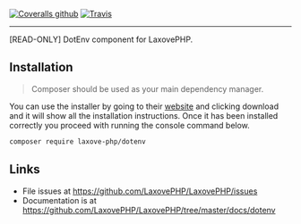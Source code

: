 [![Coveralls github](https://img.shields.io/coveralls/github/LaxovePHP/DotEnv.svg?style=flat-square)](https://coveralls.io/github/LaxovePHP/DotEnv) [![Travis](https://img.shields.io/travis/LaxovePHP/DotEnv.svg?style=flat-square)](https://travis-ci.org/LaxovePHP/DotEnv)

--------
[READ-ONLY] DotEnv component for LaxovePHP.

## Installation
> Composer should be used as your main dependency manager.

You can use the installer by going to their [website](https://getcomposer.org/) and clicking download and it will show all the installation instructions. Once it has been installed correctly you proceed with running the console command below.

```sh
composer require laxove-php/dotenv
```
## Links
- File issues at <https://github.com/LaxovePHP/LaxovePHP/issues>
- Documentation is at <https://github.com/LaxovePHP/LaxovePHP/tree/master/docs/dotenv>
